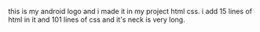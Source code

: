 this is my android logo and i made it in my project html css.
 i add 15 lines of html in it and 101 lines of css
 and it's neck is very long.